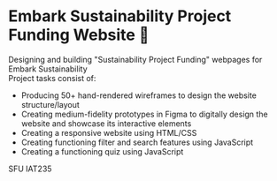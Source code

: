 # Embark Sustainability Project Funding Website :leaves:	
Designing and building "Sustainability Project Funding" webpages for Embark Sustainability\
Project tasks consist of:
- Producing 50+ hand-rendered wireframes to design the website structure/layout
- Creating medium-fidelity prototypes in Figma to digitally design the website and showcase its interactive elements
- Creating a responsive website using HTML/CSS
- Creating functioning filter and search features using JavaScript
- Creating a functioning quiz using JavaScript

SFU IAT235
